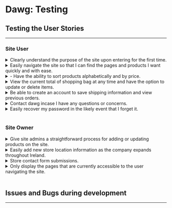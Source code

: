 # Dawg: Testing
<span id="top"></span>

## Testing the User Stories
___

### Site User


<details><summary>Clearly understand the purpose of the site upon entering for the first time.</summary>

When a first time user lands on the home page, they'll see the main dawg logo and images depicting various products (one for each category). With this imagery and the shopping cart icon on the top right, it will be immediately evident that the site sells dog products.
</details>

<details><summary>Easily navigate the site so that I can find the pages and products I want quickly and with ease.</summary>

- The Home page is designed to allow the user to go directly to the product type they are interested in.
- The navigation menu provides easy access to all pages on the site and a search bar to find a specific item.
- On pages likely to involve some vertical scrolling, a back to top arrow has been placed to easily allow the user to return to the top of the page.
</details>

<details><summary>- Have the ability to sort products alphabetically and by price.</summary>

- A sorting dropdown menu is featured on the product page allowing users to sort by price (low/high), catergory or alphabetically. This will be increasingly important as more products are added to the database.
- The lower navigation menu also gives users the option to go directly to All Products by price or by category, bypassing the need to use the sort dropdown menu.
</details>

<details><summary>View the current total of shopping bag at any time and have the option to update or delete items.</summary>

- On large screens, the shopping cart icon on the navigation menu will display the current total while the user is browsing anywhere on the site.
- A user on any device can click the shopping cart icon which will take them to their bag which shows the price of each item, delivery fee if applicable and the grand total cost. From this page the user can increase/decrease the quantity of a particular item or remove it from their bag all together.
</details>

<details><summary>Be able to create an account to save shipping information and view previous orders.</summary>

- Users can click the account logo and select register to create their own profile. On the profile page they cant save their personal information and view their order history.
- If a user proceeds to checkout and they are not logged in, they'll be presented with an option to create an account or to sign in. If the user is signed in, they'll be able to save the inputted information to their profile for future use.
</details>

<details><summary>Contact dawg incase I have any questions or concerns.</summary>

- Under the About section, there is a link to the Contact Us page where users can submit any questions or concerns to Dawg via the form.
</details>

<details><summary>Easily recover my password in the likely event that I forget it.</summary>

- There is a link on the login page for any user who has difficulty accessing their account, this link will take them to password reset page where they can input the email address associated to their account.
</details>
<br>

### Site Owner

<details><summary>Give site admins a straightforward process for adding or updating products on the site.</summary>

- Superusers can access the django admin panel by navigating to /admin but to make the process easier, I have included a product management page where they can add/edit products from the regular dawg interface.
- Super users can edit/delete specific products using the options available to them while on the product page. An edit and delete link has been put below each product card.
</details>

<details><summary>Easily add new store location information as the company expands throughout Ireland.</summary>

- I created a custom locations model within the locations app which allows superusers to add new stores to the locations page when they open. When the required details have been entered in the django admin panel, the new store will automatically appear on the locations page.
</details>

<details><summary>Store contact form submissions.</summary>

- Users can submit queries using the form on the Contact Us page. These submissions will automatically save to the database. Superusers can view these queries from the Django admin panel, where they will be displayed with the most recent queries at the top (Sorted by the date_sent value)
</details>

<details><summary>Only display the pages that are currently accessible to the user navigating the site.</summary>

When a User is not logged in:
- They can access all pages except the profile, product management or sign out page.
When a User is logged in:
- They can access all pages except the sign up page.
- They can only access the Product management page if they are a superuser.
</details>
<br>

## Issues and Bugs during development
___